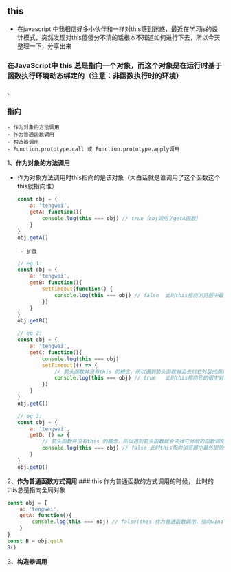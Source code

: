 ## **this**

- 在javascript 中我相信好多小伙伴和一样对this感到迷惑，最近在学习js的设计模式，突然发现对this傻傻分不清的话根本不知道如何进行下去，所以今天整理一下，分享出来

### 在JavaScript中 this 总是指向一个对象，而这个对象是在运行时基于函数执行环境动态绑定的（注意：非函数执行时的环境）
、

### 指向
	- 作为对象的方法调用
	- 作为普通函数调用
	- 构造器调用
	- Function.prototype.call 或 Function.prototype.apply调用

1、**作为对象的方法调用**
 - 作为对象方法调用时this指向的是该对象（大白话就是谁调用了这个函数这个this就指向谁）
	```js
	const obj = {
		a: 'tengwei',
		getA: function(){
			console.log(this === obj) // true（obj调用了getA函数）
		}
	}
	obj.getA()
	```
		- 扩展
	
	```js
	// eg 1:
	const obj = {
		a: 'tengwei',
		getB: function(){
			setTimeout(function() {
				console.log(this === obj) // false	此时this指向浏览器中最外层的window（因为this在全局函数setTimeout中的匿名函数里，并没有某个对象对它进行显示调用）
			})
		}
	}
	obj.getB()

	// eg 2:
	const obj = {
		a: 'tengwei',
		getC: function(){
			console.log(this === obj)
			setTimeout(() => {
				// 箭头函数并没有this 的概念，所以遇到箭头函数就会去找它外层的函数调用，所以此时this应该和getC的this是一致的
				console.log(this === obj) // true	此时this指向它的宿主对象
			})
		}
	}
	obj.getC()

	// eg 3:
	const obj = {
		a: 'tengwei',
		getD: () => {
			// 箭头函数并没有this 的概念，所以遇到箭头函数就会去找它外层的函数调用～而外层就是window对象啦
			console.log(this === obj) // false 此时this指向浏览器中最外层的window
		}
	}
	obj.getD()
	```
2、**作为普通函数方式调用**
	### this 作为普通函数的方式调用的时候， 此时的this总是指向全局对象

```js
const obj = {
	a: 'tengwei',
	getA: function(){
		console.log(this === obj) // false(this 作为普通函数调用，指向window)
	}
}
const B = obj.getA
B()
```

3、**构造器调用**